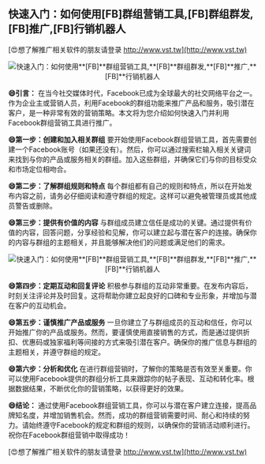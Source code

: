## **快速入门：如何使用**[FB]**群组营销工具,**[FB]**群组群发,**[FB]**推广,**[FB]**行销机器人**

[😍想了解推广相关软件的朋友请登录 http://www.vst.tw](http://www.vst.tw)

 <center><img src="https://vst.tw/MP4/tuiguang/png/0.png" alt="快速入门：如何使用**[FB]**群组营销工具,**[FB]**群组群发,**[FB]**推广,**[FB]**行销机器人"></center>

**😄引言：**
在当今社交媒体时代，Facebook已成为全球最大的社交网络平台之一。作为企业主或营销人员，利用Facebook的群组功能来推广产品和服务，吸引潜在客户，是一种非常有效的营销策略。本文将为您介绍如何快速入门并利用Facebook群组营销工具进行推广。

**😄第一步：创建和加入相关群组**
要开始使用Facebook群组营销工具，首先需要创建一个Facebook账号（如果还没有）。然后，你可以通过搜索栏输入相关关键词来找到与你的产品或服务相关的群组。加入这些群组，并确保它们与你的目标受众和市场定位相吻合。

**😄第二步：了解群组规则和特点**
每个群组都有自己的规则和特点，所以在开始发布内容之前，请务必仔细阅读和遵守群组的规定。这样可以避免被管理员或其他成员警告或删除。

**😄第三步：提供有价值的内容**
与群组成员建立信任是成功的关键。通过提供有价值的内容，回答问题，分享经验和见解，你可以建立起与潜在客户的连接。确保你的内容与群组的主题相关，并且能够解决他们的问题或满足他们的需求。

 <center><img src="https://vst.tw/MP4/tuiguang/png/4.png" alt="快速入门：如何使用**[FB]**群组营销工具,**[FB]**群组群发,**[FB]**推广,**[FB]**行销机器人"></center>

**😄第四步：定期互动和回复评论**
积极参与群组的互动非常重要。在发布内容后，时刻关注评论并及时回复。这将帮助你建立起良好的口碑和专业形象，并增加与潜在客户的互动机会。

**😄第五步：谨慎推广产品或服务**
一旦你建立了与群组成员的互动和信任，你可以开始推广你的产品或服务。然而，要谨慎使用直接销售的方式，而是通过提供折扣、优惠码或独家福利等间接的方式来吸引潜在客户。确保你的推广信息与群组的主题相关，并遵守群组的规定。

**😄第六步：分析和优化**
在进行群组营销时，了解你的策略是否有效至关重要。你可以使用Facebook提供的群组分析工具来跟踪你的帖子表现、互动和转化率。根据数据结果，不断优化你的营销策略，以获得更好的效果。

**😄结论：**
通过使用Facebook群组营销工具，你可以与潜在客户建立连接，提高品牌知名度，并增加销售机会。然而，成功的群组营销需要时间、耐心和持续的努力。请始终遵守Facebook的规定和群组的规则，以确保你的营销活动顺利进行。祝你在Facebook群组营销中取得成功！

[😍想了解推广相关软件的朋友请登录 http://www.vst.tw](http://www.vst.tw)



